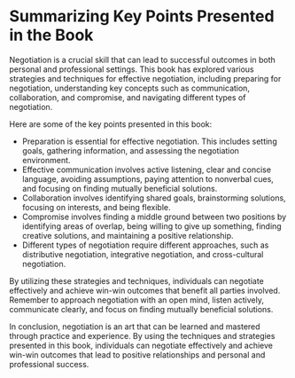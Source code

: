 Summarizing Key Points Presented in the Book
===================================================================

Negotiation is a crucial skill that can lead to successful outcomes in both personal and professional settings. This book has explored various strategies and techniques for effective negotiation, including preparing for negotiation, understanding key concepts such as communication, collaboration, and compromise, and navigating different types of negotiation.

Here are some of the key points presented in this book:

* Preparation is essential for effective negotiation. This includes setting goals, gathering information, and assessing the negotiation environment.
* Effective communication involves active listening, clear and concise language, avoiding assumptions, paying attention to nonverbal cues, and focusing on finding mutually beneficial solutions.
* Collaboration involves identifying shared goals, brainstorming solutions, focusing on interests, and being flexible.
* Compromise involves finding a middle ground between two positions by identifying areas of overlap, being willing to give up something, finding creative solutions, and maintaining a positive relationship.
* Different types of negotiation require different approaches, such as distributive negotiation, integrative negotiation, and cross-cultural negotiation.

By utilizing these strategies and techniques, individuals can negotiate effectively and achieve win-win outcomes that benefit all parties involved. Remember to approach negotiation with an open mind, listen actively, communicate clearly, and focus on finding mutually beneficial solutions.

In conclusion, negotiation is an art that can be learned and mastered through practice and experience. By using the techniques and strategies presented in this book, individuals can negotiate effectively and achieve win-win outcomes that lead to positive relationships and personal and professional success.
